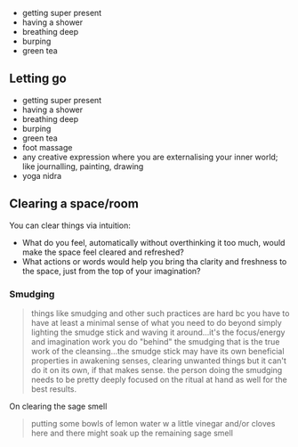 <!-- TITLE: Clearing -->
<!-- SUBTITLE: How to clear out stress and negative energies -->

* getting super present
* having a shower
* breathing deep
* burping
* green tea

## Letting go

* getting super present
* having a shower
* breathing deep
* burping
* green tea
* foot massage
* any creative expression where you are externalising your inner world; like journalling, painting, drawing
* yoga nidra



## Clearing a space/room

You can clear things via intuition:

- What do you feel, automatically without overthinking it too much, would make the space feel cleared and refreshed?
- What actions or words would help you bring tha clarity and freshness to the space, just from the top of your imagination?

### Smudging



> things like smudging and other such practices are hard bc you have to have at least a minimal sense of what you need to do beyond simply lighting the smudge stick and waving it around...it's the focus/energy and imagination work you do "behind" the smudging that is the true work of the cleansing...the smudge stick may have its own beneficial properties in awakening senses, clearing unwanted things but it can't do it on its own, if that makes sense. the person doing the smudging needs to be pretty deeply focused on the ritual at hand as well for the best results.

On clearing the sage smell

> putting some bowls of lemon water w a little vinegar and/or cloves here and there might soak up the remaining sage smell

